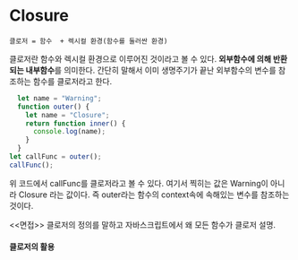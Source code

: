 # Closure

```
클로저 = 함수  + 렉시컬 환경(함수를 둘러싼 환경)
```
클로저란 함수와 렉시컬 환경으로 이루어진 것이라고 볼 수 있다. **외부함수에 의해 반환되는 내부함수**를 의미한다. 간단히 말해서 이미 생명주기가 끝난 외부함수의 변수를 참조하는 함수를
클로저라고 한다.


  
~~~javascript
  let name = "Warning";
  function outer() {
    let name = "Closure";
    return function inner() {
      console.log(name);
    }
  }
let callFunc = outer();
callFunc();

~~~
  
위 코드에서 callFunc를 클로저라고 볼 수 있다. 여기서 찍히는 값은 Warning이 아니라 Closure 라는 값이다. 즉 outer라는 함수의 context속에 속해있는 변수를 참조하는 것이다.

<<면접>>
클로저의 정의를 말하고 자바스크립트에서 왜 모든 함수가 클로저 설명.


#### 클로저의 활용
